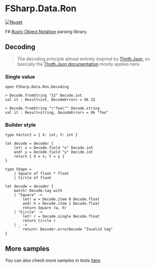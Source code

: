 # FSharp.Data.Ron

[![Nuget](https://img.shields.io/nuget/vpre/FSharp.Data.Ron?style=flat-square)](https://www.nuget.org/packages/FSharp.Data.Ron/)

F# [Rusty Object Notation](https://github.com/ron-rs/ron) parsing library.


## Decoding

> The decoding principle almost entirely inspired by [Thoth.Json](https://github.com/thoth-org/Thoth.Json),
> so basically the [Thoth.Json documentation](https://thoth-org.github.io/Thoth.Json/#Decoder)
> mostly applies here.

### Single value

```f#
open FSharp.Data.Ron.Decoding
```

```f#
> Decode.fromString "32" Decode.int
val it : Result<int, DecodeError> = Ok 32

> Decode.fromString "\"foo\"" Decode.string
val it : Result<string, DecodeError> = Ok "foo"
```

### Builder style

```f#
type Vector2 = { X: int; Y: int }

let decode = decoder {
    let! x = Decode.field "x" Decode.int
    and! y = Decode.field "y" Decide.int
    return { X = x; Y = y }
}
```

```f#
type Shape =
    | Square of float * float
    | Circle of float

let decode = decoder {
    match! Decode.tag with
    | "Square" ->
        let! w = Decode.item 0 Decode.float
        and! h = Decode.item 1 Decode.float
        return Square (w, h)
    | "Circle" ->
        let! r = Decode.single Decode.float
        return Circle r
    | _ ->
        return! Decoder.errorDecode "Invalid tag"
}
```

## More samples

You can also check more samples in tests [here](https://github.com/Prunkles/FSharp.Data.Ron/tree/main/tests/FSharp.Data.Ron.Tests/Samples).

